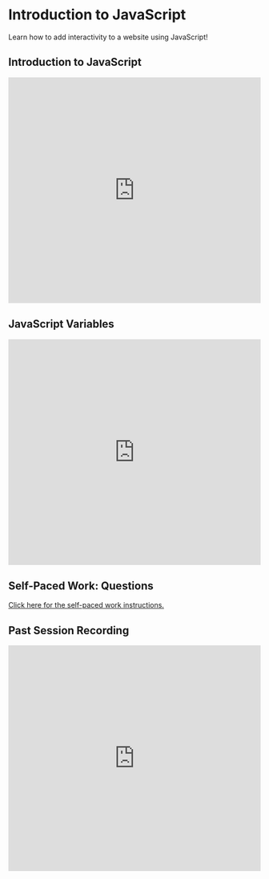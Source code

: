 # Introduction to JavaScript
Learn how to add interactivity to a website using JavaScript!

## Introduction to JavaScript
<iframe src='https://view.officeapps.live.com/op/embed.aspx?src=https://hylandtechclub.com/web-102/IntroToJSIntroductionToJavaScript.pptx' width='100%' height='450px' frameborder='0'></iframe>

## JavaScript Variables
<iframe src='https://view.officeapps.live.com/op/embed.aspx?src=https://hylandtechclub.com/web-102/IntroToJSJavaScriptVariables.pptx' width='100%' height='450px' frameborder='0'></iframe>

## Self-Paced Work: Questions
[Click here for the self-paced work instructions.](SelfPacedWork.md)

## Past Session Recording
<iframe width="100%" height="450px" src="https://www.youtube.com/embed/oqyk9ryrtWU" frameborder="0" allow="accelerometer; autoplay; clipboard-write; encrypted-media; gyroscope; picture-in-picture" allowfullscreen></iframe>
